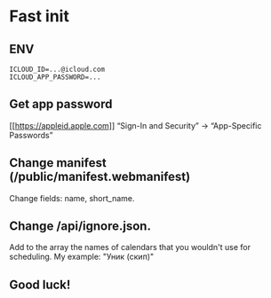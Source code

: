 # Fast init
## ENV
```
ICLOUD_ID=...@icloud.com
ICLOUD_APP_PASSWORD=...
```
## Get app password
[[https://appleid.apple.com]]
“Sign-In and Security” → “App-Specific Passwords”

## Change manifest (/public/manifest.webmanifest)
Change fields: name, short_name.

## Change /api/ignore.json.
Add to the array the names of calendars that you wouldn't use for scheduling.
My example: "Уник (скип)"

## Good luck!
